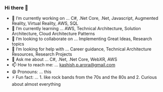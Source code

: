 ### Hi there 👋

- 🔭 I’m currently working on ... C#, .Net Core, .Net, Javascript, Augmented Reality, Virtual Reality, AWS, SQL
- 🌱 I’m currently learning ... AWS, Technical Architecture, Solution Architecture, Cloud Architecture Patterns
- 👯 I’m looking to collaborate on ... Implementing Great Ideas, Research topics
- 🤔 I’m looking for help with ... Career guidance, Technical Architecture Resources, Research Projects
- 💬 Ask me about ... C#, .Net, .Net Core, WebXR, AWS
- 📫 How to reach me: ... kashish.p.arora@gmail.com
- 😄 Pronouns: ... this
- ⚡ Fun fact: ... 1. like rock bands from the 70s and the 80s and 
                    2. Curious about almost everything
